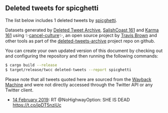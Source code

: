 ## Deleted tweets for spicghetti

The list below includes 1 deleted tweets by
[spicghetti](https://twitter.com/spicghetti).



Datasets generated by [Deleted Tweet Archive](https://twitter.com/deletedtweet161), 
[SalishCoast 161](https://twitter.com/SalishCoastA) and [Karma 161](https://twitter.com/KarmaOneSixOne) 
using ✨[cancel-culture](https://github.com/travisbrown/cancel-culture)✨, an open source project by 
[Travis Brown](https://twitter.com/travisbrown) and other tools as part of the 
[deleted-tweets-archive](https://github.com/salcoast/deleted-tweets-archive/) project repo on github.

You can create your own updated version of this document by checking out and configuring the
repository and then running the following commands:

```bash
$ cargo build --release
$ target/release/twcc deleted-tweets --report spicghetti
```

Please note that all tweets quoted here are sourced from the
[Wayback Machine](https://web.archive.org) and were not directly accessed through the Twitter API or
any Twitter client.

* [14 February 2019](https://web.archive.org/web/20190214035704/https://twitter.com/spicghetti/status/1095894669735718912): RT @NoHighwayOption: SHE IS DEAD https://t.co/jpDT5nziUc
